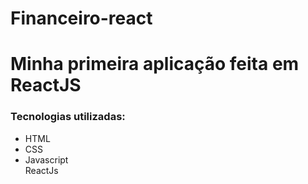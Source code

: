 # Financeiro-react
<h1>Minha primeira aplicação feita em ReactJS</h1>
<h3>Tecnologias utilizadas:</h3>
<ul>
<li>HTML</li>
<li>CSS</li>
<li>Javascript</li
<li>ReactJs</li>
</ul>
